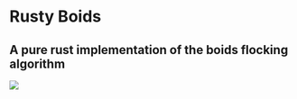 # Rusty Boids

## A pure rust implementation of the boids flocking algorithm

![](https://media1.giphy.com/media/iGvU1YIlKaXw0UgyFv/giphy.gif)
